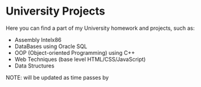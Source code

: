 # University Projects

Here you can find a part of my University homework and projects, such as:

- Assembly Intelx86
- DataBases using Oracle SQL
- OOP (Object-oriented Programming) using C++
- Web Techniques (base level HTML/CSS/JavaScript)
- Data Structures

 
 NOTE: will be updated as time passes by
